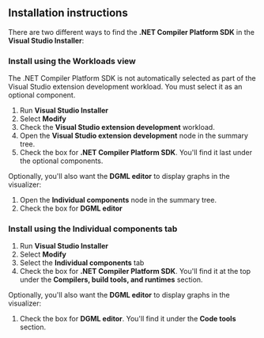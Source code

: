 ## Installation instructions 

There are two different ways to find the **.NET Compiler Platform SDK** in the **Visual Studio Installer**:

### Install using the Workloads view

The .NET Compiler Platform SDK is not automatically selected as part of the Visual Studio extension development workload. You must select it as an optional component.

1. Run **Visual Studio Installer** 
1. Select **Modify** 
1. Check the **Visual Studio extension development** workload.
1. Open the **Visual Studio extension development** node in the summary tree.
1. Check the box for **.NET Compiler Platform SDK**. You'll find it last under the optional components.

Optionally, you'll also want the **DGML editor** to display graphs in the visualizer:

1. Open the **Individual components** node in the summary tree.
1. Check the box for **DGML editor**

### Install using the Individual components tab

1. Run **Visual Studio Installer** 
1. Select **Modify** 
1. Select the **Individual components** tab 
1. Check the box for **.NET Compiler Platform SDK**. You'll find it at the top under the **Compilers, build tools, and runtimes** section.

Optionally, you'll also want the **DGML editor** to display graphs in the visualizer:

1. Check the box for **DGML editor**. You'll find it under the **Code tools** section.
